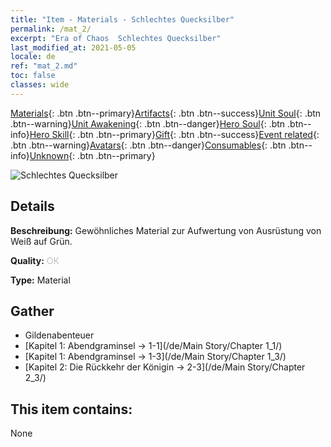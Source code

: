 ```yaml
---
title: "Item - Materials - Schlechtes Quecksilber"
permalink: /mat_2/
excerpt: "Era of Chaos  Schlechtes Quecksilber"
last_modified_at: 2021-05-05
locale: de
ref: "mat_2.md"
toc: false
classes: wide
---
```

 [Materials](/ItemsDE/){: .btn .btn--primary}[Artifacts](/ItemsDE/Artifacts/){: .btn .btn--success}[Unit Soul](/ItemsDE/UnitSoul/){: .btn .btn--warning}[Unit Awakening](/ItemsDE/UnitAwakening/){: .btn .btn--danger}[Hero Soul](/ItemsDE/HeroSoul/){: .btn .btn--info}[Hero Skill](/ItemsDE/HeroSkill/){: .btn .btn--primary}[Gift](/ItemsDE/Gift/){: .btn .btn--success}[Event related](/ItemsDE/Events/){: .btn .btn--warning}[Avatars](/ItemsDE/Avatars/){: .btn .btn--danger}[Consumables](/ItemsDE/Consumables/){: .btn .btn--info}[Unknown](/ItemsDE/Unknown/){: .btn .btn--primary}

 ![Schlechtes Quecksilber](/images/t/i_cailiao_shuiyin1.png)

## Details
 **Beschreibung:** Gewöhnliches Material zur Aufwertung von Ausrüstung von Weiß auf Grün.

 **Quality:** <span style="color: #C0C0C0">OK</span>

 **Type:** Material

## Gather

*    Gildenabenteuer 
*    [Kapitel 1: Abendgraminsel -> 1-1](/de/Main Story/Chapter 1_1/) 
*    [Kapitel 1: Abendgraminsel -> 1-3](/de/Main Story/Chapter 1_3/) 
*    [Kapitel 2: Die Rückkehr der Königin -> 2-3](/de/Main Story/Chapter 2_3/) 

## This item contains:

  None

